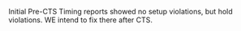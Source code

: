 
Initial Pre-CTS Timing reports showed no setup violations, but hold violations.
WE intend to fix there after CTS.
